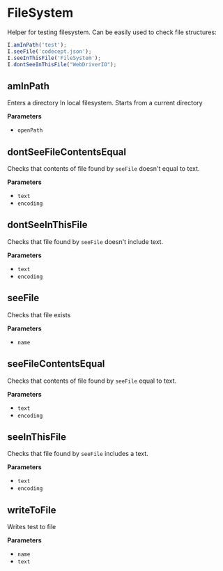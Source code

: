 # FileSystem

Helper for testing filesystem.
Can be easily used to check file structures:

```js
I.amInPath('test');
I.seeFile('codecept.json');
I.seeInThisFile('FileSystem');
I.dontSeeInThisFile("WebDriverIO");
```

## amInPath

Enters a directory In local filesystem.
Starts from a current directory

**Parameters**

-   `openPath`  

## dontSeeFileContentsEqual

Checks that contents of file found by `seeFile` doesn't equal to text.

**Parameters**

-   `text`  
-   `encoding`  

## dontSeeInThisFile

Checks that file found by `seeFile` doesn't include text.

**Parameters**

-   `text`  
-   `encoding`  

## seeFile

Checks that file exists

**Parameters**

-   `name`  

## seeFileContentsEqual

Checks that contents of file found by `seeFile` equal to text.

**Parameters**

-   `text`  
-   `encoding`  

## seeInThisFile

Checks that file found by `seeFile` includes a text.

**Parameters**

-   `text`  
-   `encoding`  

## writeToFile

Writes test to file

**Parameters**

-   `name`  
-   `text`  
